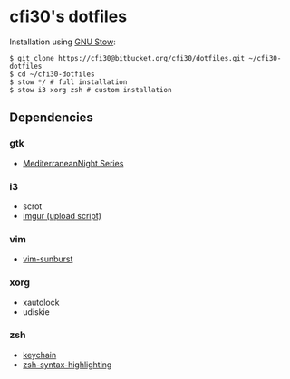 cfi30's dotfiles
================

Installation using [GNU Stow](http://www.gnu.org/software/stow/):
```
$ git clone https://cfi30@bitbucket.org/cfi30/dotfiles.git ~/cfi30-dotfiles
$ cd ~/cfi30-dotfiles
$ stow */ # full installation
$ stow i3 xorg zsh # custom installation
```

Dependencies
------------

### gtk
- [MediterraneanNight Series](http://gnome-look.org/content/show.php/MediterraneanNight+Series?content=156782)

### i3
- scrot
- [imgur (upload script)](http://imgur.com/tools/imgurbash.sh)

### vim
- [vim-sunburst](https://github.com/sickill/vim-sunburst)

### xorg
- xautolock
- udiskie

### zsh
- [keychain](https://github.com/funtoo/keychain)
- [zsh-syntax-highlighting](https://github.com/zsh-users/zsh-syntax-highlighting)

